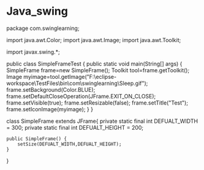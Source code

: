 # Java_swing

package com.swinglearning;

import java.awt.Color;
import java.awt.Image;
import java.awt.Toolkit;

import javax.swing.*;

public class SimpleFrameTest {
	public static void main(String[] args) {
		SimpleFrame frame=new SimpleFrame();
		Toolkit tool=frame.getToolkit();
		Image myimage=tool.getImage("F:\\eclipse-workspace\\TestFiles\\bin\\com\\swinglearning\\Sleep.gif");
		frame.setBackground(Color.BLUE);
		frame.setDefaultCloseOperation(JFrame.EXIT_ON_CLOSE);
		frame.setVisible(true);
		frame.setResizable(false);
		frame.setTitle("Test");
		frame.setIconImage(myimage);
	}
}

class SimpleFrame extends JFrame{
	private static final int DEFUALT_WIDTH = 300;
	private static final int DEFUALT_HEIGHT = 200;

	public SimpleFrame() {
		setSize(DEFUALT_WIDTH,DEFUALT_HEIGHT);
	}
}
